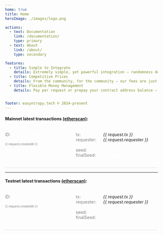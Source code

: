 ```yaml
---
home: true
title: Home
heroImage: ./images/logo.png

actions:
  - text: Documentation
    link: /documentation/
    type: primary
  - text: About
    link: /about/
    type: secondary

features:
  - title: Simple to Integrate
    details: Extremely simple, yet powerful integration — randomness doesn't have to be complicated.
  - title: Competitive Prices
    details: From the community, for the community — our fees are just to cover oracle operation costs.
  - title: Flexible Money Management
    details: Pay per request or prepay your contract address balance — it’s up to you. And yes, you can always withdraw your funds.


footer: easyntropy.tech © 2024-present
---
```


<div>
  <h4>Mainnet latest transactions <a target="_blank" href="https://etherscan.io/address/0x2a9adbbad92f37670e8E98fe86a8B2fb07681690">(etherscan)</a>:</h4>
  <div class="requests-container" style="width: 100%; display: flex; flex-direction: column; gap: 1rem;">
    <div v-for="request in latestMainnetRequests" :key="request.requestId" class="request-item" style="display: flex; border-bottom: 1px solid #ddd; padding: 1rem 0; gap: 70px; color: white">
      <div class="request-content-right">
        <span style="color: grey">ID:</span> {{ request.requestId }}<br />
        <span style="color: grey; font-size: 10px">{{ request.createdAt }}</span>
      </div>
      <div class="request-content-left">
        <span style="color: grey; display: inline-block; width: 90px">tx:</span><a target="_blank" :href="`https://etherscan.io/tx/${request.tx}`" style="font-style: italic; text-decoration: none">{{ request.tx }}</a><br />
        <span style="color: grey; display: inline-block; width: 90px">requester:</span><a target="_blank" :href="`https://etherscan.io/address/${request.requester}`" style="font-style: italic; text-decoration: none">{{ request.requester }}</a><br /><br />
        <span style="color: grey; display: inline-block; width: 90px">seed:</span>{{ request.seed }}<br />
        <span style="color: grey; display: inline-block; width: 90px">finalSeed:</span>{{ request.destinationSeed }}<br />
      </div>
    </div>
  </div>
</div>
<hr />

<div>
  <h4>Testnet latest transactions <a target="_blank" href="https://sepolia.etherscan.io/address/0x62AdC8dd46E71E6dc04A8EC5304e9E9521A9D436">(etherscan)</a>:</h4>
  <div class="requests-container" style="width: 100%; display: flex; flex-direction: column; gap: 1rem;">
    <div v-for="request in latestTestnetRequests" :key="request.requestId" class="request-item" style="display: flex; border-bottom: 1px solid #ddd; padding: 1rem 0; gap: 70px; color: white">
      <div class="request-content-right">
        <span style="color: grey">ID:</span> {{ request.requestId }}<br />
        <span style="color: grey; font-size: 10px">{{ request.createdAt }}</span>
      </div>
      <div class="request-content-left">
        <span style="color: grey; display: inline-block; width: 90px">tx:</span><a target="_blank" :href="`https://sepolia.etherscan.io/tx/${request.tx}`" style="font-style: italic; text-decoration: none">{{ request.tx }}</a><br />
        <span style="color: grey; display: inline-block; width: 90px">requester:</span><a target="_blank" :href="`https://sepolia.etherscan.io/address/${request.requester}`" style="font-style: italic; text-decoration: none">{{ request.requester }}</a><br /><br />
        <span style="color: grey; display: inline-block; width: 90px">seed:</span>{{ request.seed }}<br />
        <span style="color: grey; display: inline-block; width: 90px">finalSeed:</span>{{ request.destinationSeed }}<br />
      </div>
    </div>
  </div>
</div>

<script setup>
import { ref, onMounted, onUnmounted } from 'vue'

// testnet
const latestTestnetRequests = ref([])
const fetchLatestTestnetRequests = async () => {
  if (import.meta.env.SSR) return
  const response = await fetch('/ethereum-testnet/api/rng-requests/latest')
  const data = await response.json()
  latestTestnetRequests.value = data.map(request => ({
    requestId: request.requestId,
    requester: request.requester,
    callbackSelector: request.callbackSelector,
    destinationSeed: request.destinationSeed,
    seed: request.seed,
    tx: request.tx,
    createdAt: new Date(request.createdAt).toLocaleString()
  }))
}

onMounted(() => {
  fetchLatestTestnetRequests()
  const intervalTestnet = setInterval(fetchLatestTestnetRequests, 10000)
  onUnmounted(() => clearInterval(intervalTestnet))
})

// mainnet
const latestMainnetRequests = ref([])
const fetchLatestMainnetRequests = async () => {
  if (import.meta.env.SSR) return
  const response = await fetch('/ethereum-mainnet/api/rng-requests/latest')
  const data = await response.json()
  latestMainnetRequests.value = data.map(request => ({
    requestId: request.requestId,
    requester: request.requester,
    callbackSelector: request.callbackSelector,
    destinationSeed: request.destinationSeed,
    seed: request.seed,
    tx: request.tx,
    createdAt: new Date(request.createdAt).toLocaleString()
  }))
}

onMounted(() => {
  fetchLatestMainnetRequests()
  const intervalMainnet = setInterval(fetchLatestMainnetRequests, 10000)
  onUnmounted(() => clearInterval(intervalMainnet))
})
</script>
